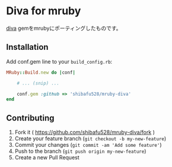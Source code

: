 # Diva for mruby

[diva](https://github.com/toshia/diva) gemをmrubyにポーティングしたものです。

## Installation

Add conf.gem line to your `build_config.rb`:

```ruby
MRuby::Build.new do |conf|

    # ... (snip) ...

    conf.gem :github => 'shibafu528/mruby-diva'
end
```

## Contributing

1. Fork it ( https://github.com/shibafu528/mruby-diva/fork )
2. Create your feature branch (`git checkout -b my-new-feature`)
3. Commit your changes (`git commit -am 'Add some feature'`)
4. Push to the branch (`git push origin my-new-feature`)
5. Create a new Pull Request
